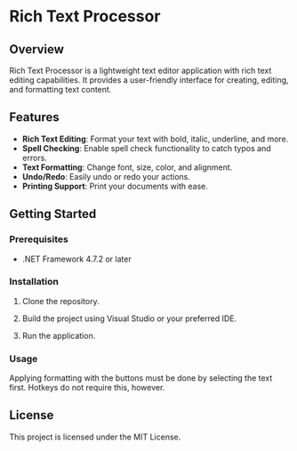 # Rich Text Processor

## Overview
Rich Text Processor is a lightweight text editor application with rich text editing capabilities. It provides a user-friendly interface for creating, editing, and formatting text content.

## Features
- **Rich Text Editing**: Format your text with bold, italic, underline, and more.
- **Spell Checking**: Enable spell check functionality to catch typos and errors.
- **Text Formatting**: Change font, size, color, and alignment.
- **Undo/Redo**: Easily undo or redo your actions.
- **Printing Support**: Print your documents with ease.

## Getting Started

### Prerequisites
- .NET Framework 4.7.2 or later

### Installation
1. Clone the repository.

2. Build the project using Visual Studio or your preferred IDE.

3. Run the application.

### Usage
Applying formatting with the buttons must be done by selecting the text first. Hotkeys do not require this, however.

## License
This project is licensed under the MIT License.
